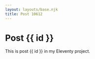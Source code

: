 ```yaml
---
layout: layouts/base.njk
title: Post 10612
---
```


# Post {{ id }}

This is post {{ id }} in my Eleventy project.
